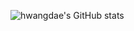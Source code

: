 ![hwangdae's GitHub stats](https://github-readme-stats.vercel.app/api?username=kimhwangdae)
<!---
kimhwangdae/kimhwangdae is a ✨ special ✨ repository because its `README.md` (this file) appears on your GitHub profile.
You can click the Preview link to take a look at your changes.
--->
